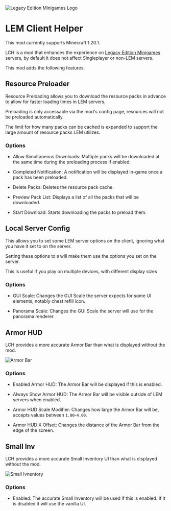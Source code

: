 ![Legacy Edition Minigames Logo](https://github.com/Legacy-Edition-Minigames/LEMClientHelper/assets/65347035/6db17c24-6218-4275-982f-66718fa0e39a)

# LEM Client Helper

This mod currently supports Minecraft 1.20.1.

LCH is a mod that enhances the experience on [Legacy Edition Minigames](https://www.legacyminigames.xyz) servers, by default it does not affect Singleplayer or non-LEM servers.

This mod adds the following features:

## Resource Preloader

Resource Preloading allows you to download the resource packs in advance to allow for faster loading times in LEM servers.

Preloading is only accessable via the mod's config page, resources will not be preloaded automatically.

The limit for how many packs can be cached is expanded to support the large amount of resource packs LEM utilizes.

### Options

- Allow Simultaneous Downloads: Multiple packs will be downloaded at the same time during the preloading process if enabled.

- Completed Notification: A notification will be displayed in-game once a pack has been preloaded.

- Delete Packs: Deletes the resource pack cache.

- Preview Pack List: Displays a list of all the packs that will be downloaded.

- Start Download: Starts downloading the packs to preload them.

## Local Server Config

This allows you to set some LEM server options on the client, ignoring what you have it set to on the server.

Setting these options to `0` will make them use the options you set on the server.

This is useful if you play on multiple devices, with different display sizes

### Options

- GUI Scale: Changes the GUI Scale the server expects for some UI elements, notably chest refill icon.

- Panorama Scale: Changes the GUI Scale the server will use for the panorama renderer.

## Armor HUD

LCH provides a more accurate Armor Bar than what is displayed without the mod.

![Armor Bar](https://github.com/Legacy-Edition-Minigames/LEMClientHelper/assets/65347035/7525e797-2cf1-4593-9f65-230a851fcfb1)

### Options

- Enabled Armor HUD: The Armor Bar will be displayed if this is enabled.

- Always Show Armor HUD: The Armor Bar will be visible outside of LEM servers when enabled.

- Armor HUD Scale Modifier: Changes how large the Armor Bar will be, accepts values between `1.00`-`4.00`.

- Armor HUD X Offset: Changes the distance of the Armor Bar from the edge of the screen.

## Small Inv

LCH provides a more accurate Small Inventory UI than what is displayed without the mod.

![Small Ivnentory](https://github.com/Legacy-Edition-Minigames/LEMClientHelper/assets/65347035/2ffaa1d4-a704-4f34-96ba-0ff15f843919)

### Options

- Enabled: The accurate Small Inventory will be used if this is enabled. If it is disabled it will use the vanilla UI.
